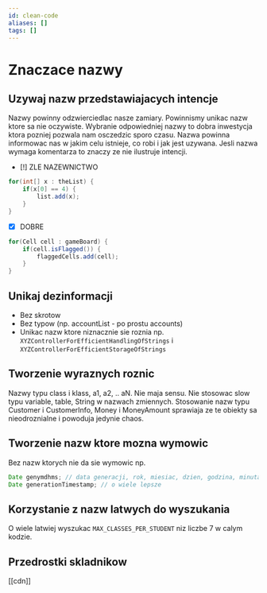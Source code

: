 ```yaml
---
id: clean-code
aliases: []
tags: []
---
```


# Znaczace nazwy
## Uzywaj nazw przedstawiajacych intencje
Nazwy powinny odzwierciedlac nasze zamiary. Powinnismy unikac nazw ktore sa nie oczywiste. Wybranie odpowiedniej nazwy to dobra inwestycja ktora pozniej pozwala nam osczedzic sporo czasu. Nazwa powinna informowac nas w jakim celu istnieje, co robi i jak jest uzywana. Jesli nazwa wymaga komentarza to znaczy ze nie ilustruje intencji.

- [!] ZLE NAZEWNICTWO
```java
for(int[] x : theList) {
    if(x[0] == 4) {
        list.add(x);
    }
}
```
- [x] DOBRE
```java
for(Cell cell : gameBoard) {
    if(cell.isFlagged()) {
        flaggedCells.add(cell);
    }
}
```
## Unikaj dezinformacji
- Bez skrotow
- Bez typow (np. accountList - po prostu accounts)
- Unikac nazw ktore niznacznie sie roznia np. `XYZControllerForEfficientHandlingOfStrings` i `XYZControllerForEfficientStorageOfStrings`

## Tworzenie wyraznych roznic
Nazwy typu class i klass, a1, a2, .. aN. Nie maja sensu. Nie stosowac slow typu variable, table, String w nazwach zmiennych. Stosowanie nazw typu Customer i CustomerInfo, Money i MoneyAmount sprawiaja ze te obiekty sa nieodroznialne i powoduja jedynie chaos.

## Tworzenie nazw ktore mozna wymowic
Bez nazw ktorych nie da sie wymowic np.
```java
Date genymdhms; // data generacji, rok, miesiac, dzien, godzina, minuta i sekunda.
Date generationTimestamp; // o wiele lepsze
```

## Korzystanie z nazw latwych do wyszukania
O wiele latwiej wyszukac `MAX_CLASSES_PER_STUDENT` niz liczbe 7 w calym kodzie.
## Przedrostki skladnikow
[[cdn]]
